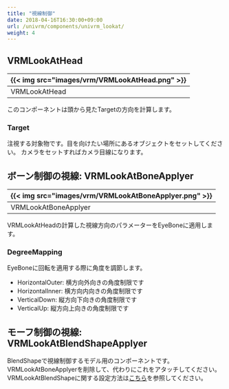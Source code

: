 ```yaml
---
title: "視線制御"
date: 2018-04-16T16:30:00+09:00
url: /univrm/components/univrm_lookat/
weight: 4
---
```


## VRMLookAtHead

|{{< img src="images/vrm/VRMLookAtHead.png" >}}|
|-----|
|VRMLookAtHead|

このコンポーネントは頭から見たTargetの方向を計算します。

### Target
注視する対象物です。目を向けたい場所にあるオブジェクトをセットしてください。
カメラをセットすればカメラ目線になります。

## ボーン制御の視線: VRMLookAtBoneApplyer

|{{< img src="images/vrm/VRMLookAtBoneApplyer.png" >}}|
|-----|
|VRMLookAtBoneApplyer|

VRMLookAtHeadの計算した視線方向のパラメーターをEyeBoneに適用します。

### DegreeMapping

EyeBoneに回転を適用する際に角度を調節します。

* HorizontalOuter: 横方向外向きの角度制限です
* HorizontalInner: 横方向内向きの角度制限です
* VerticalDown: 縦方向下向きの角度制限です
* VerticalUp: 縦方向上向きの角度制限です

## モーフ制御の視線: VRMLookAtBlendShapeApplyer

BlendShapeで視線制御するモデル用のコンポーネントです。
VRMLookAtBoneApplyerを削除して、代わりにこれをアタッチしてください。
VRMLookAtBlendShapeに関する設定方法は[こちら](https://github.com/vrm-c/UniVRM/wiki/LookAtの設定)を参照してください。
